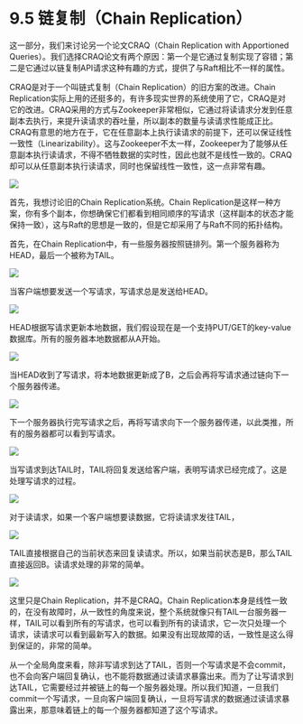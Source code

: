 # 9.5 链复制（Chain Replication）

这一部分，我们来讨论另一个论文CRAQ（Chain Replication with Apportioned Queries）。我们选择CRAQ论文有两个原因：第一个是它通过复制实现了容错；第二是它通过以链复制API请求这种有趣的方式，提供了与Raft相比不一样的属性。

CRAQ是对于一个叫链式复制（Chain Replication）的旧方案的改进。Chain Replication实际上用的还挺多的，有许多现实世界的系统使用了它，CRAQ是对它的改进。CRAQ采用的方式与Zookeeper非常相似，它通过将读请求分发到任意副本去执行，来提升读请求的吞吐量，所以副本的数量与读请求性能成正比。CRAQ有意思的地方在于，它在任意副本上执行读请求的前提下，还可以保证线性一致性（Linearizability）。这与Zookeeper不太一样，Zookeeper为了能够从任意副本执行读请求，不得不牺牲数据的实时性，因此也就不是线性一致的。CRAQ却可以从任意副本执行读请求，同时也保留线性一致性，这一点非常有趣。

![](<../.gitbook/assets/image (299).png>)

首先，我想讨论旧的Chain Replication系统。Chain Replication是这样一种方案，你有多个副本，你想确保它们都看到相同顺序的写请求（这样副本的状态才能保持一致），这与Raft的思想是一致的，但是它却采用了与Raft不同的拓扑结构。

首先，在Chain Replication中，有一些服务器按照链排列。第一个服务器称为HEAD，最后一个被称为TAIL。

![](<../.gitbook/assets/image (300).png>)

当客户端想要发送一个写请求，写请求总是发送给HEAD。

![](<../.gitbook/assets/image (301).png>)

HEAD根据写请求更新本地数据，我们假设现在是一个支持PUT/GET的key-value数据库。所有的服务器本地数据都从A开始。

![](<../.gitbook/assets/image (302).png>)

当HEAD收到了写请求，将本地数据更新成了B，之后会再将写请求通过链向下一个服务器传递。

![](<../.gitbook/assets/image (303).png>)

下一个服务器执行完写请求之后，再将写请求向下一个服务器传递，以此类推，所有的服务器都可以看到写请求。

![](<../.gitbook/assets/image (304).png>)

当写请求到达TAIL时，TAIL将回复发送给客户端，表明写请求已经完成了。这是处理写请求的过程。

![](<../.gitbook/assets/image (305).png>)

对于读请求，如果一个客户端想要读数据，它将读请求发往TAIL，

![](<../.gitbook/assets/image (306).png>)

TAIL直接根据自己的当前状态来回复读请求。所以，如果当前状态是B，那么TAIL直接返回B。读请求处理的非常的简单。

![](<../.gitbook/assets/image (307).png>)

这里只是Chain Replication，并不是CRAQ。Chain Replication本身是线性一致的，在没有故障时，从一致性的角度来说，整个系统就像只有TAIL一台服务器一样，TAIL可以看到所有的写请求，也可以看到所有的读请求，它一次只处理一个请求，读请求可以看到最新写入的数据。如果没有出现故障的话，一致性是这么得到保证的，非常的简单。

从一个全局角度来看，除非写请求到达了TAIL，否则一个写请求是不会commit，也不会向客户端回复确认，也不能将数据通过读请求暴露出来。而为了让写请求到达TAIL，它需要经过并被链上的每一个服务器处理。所以我们知道，一旦我们commit一个写请求，一旦向客户端回复确认，一旦将写请求的数据通过读请求暴露出来，那意味着链上的每一个服务器都知道了这个写请求。

